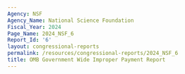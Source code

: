 ```yaml
---
Agency: NSF
Agency_Name: National Science Foundation
Fiscal_Year: 2024
Page_Name: 2024_NSF_6
Report_Id: '6'
layout: congressional-reports
permalink: /resources/congressional-reports/2024_NSF_6
title: OMB Government Wide Improper Payment Report
---
```

